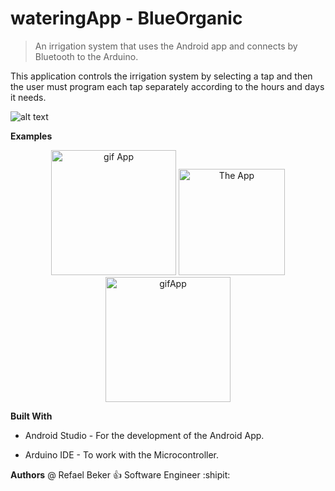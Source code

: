 # wateringApp - BlueOrganic


> An irrigation system that uses the Android app and connects by Bluetooth to the Arduino.

This application controls the irrigation system by selecting a tap and then the user must program each tap separately according to the hours and days it needs.

![alt text](https://github.com/RefaelBeker7/wateringApp_finalProject/blob/master/screenshot/App_Arduino.jpeg)

**Examples**

<p align="center">
  <img src="https://github.com/RefaelBeker7/wateringApp_finalProject/blob/master/screenshot/AppUp.gif" 
       width="200" high="50" title="gif App">
    <img src="https://github.com/RefaelBeker7/wateringApp_finalProject/blob/master/screenshot/App1.jpeg" 
       width="170" high="50" title="The App">
  <img src="https://github.com/RefaelBeker7/wateringApp_finalProject/blob/master/screenshot/App2.gif" 
       width="200" high="50" title="gifApp">
</p>

**Built With**

- Android Studio - For the development of the Android App.

- Arduino IDE - To work with the Microcontroller.

**Authors**
@ Refael Beker :+1: Software Engineer :shipit:
